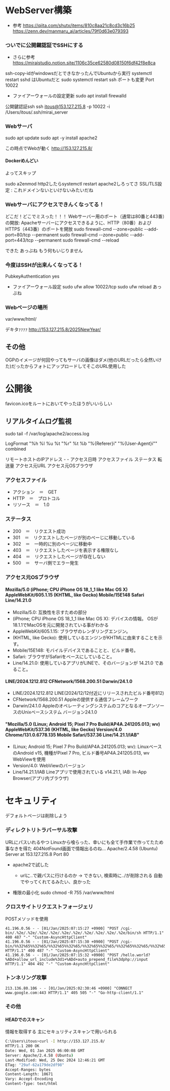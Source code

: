 # WebServer構築
- 参考
https://qiita.com/shutx/items/810c8aa21c8cd3c16b25
https://zenn.dev/manmaru_ai/articles/79f0d63e079393


### ついでに公開鍵認証でSSHにする
- さらに参考
https://miraistudio.notion.site/1106c35ce62580d08150f6df42f8e8ca

ssh-copy-idがwindowsだとできなかったんでUbuntuから実行
systemctl restart sshd はUbuntuだと sudo systemctl restart ssh
ポートも変更
Port 10022
- ファイアーウォールの設定更新
sudo apt install firewalld

公開鍵認証ssh
ssh itous@153.127.215.8 -p 10022 -i /Users/itous/.ssh/mirai_server

### Webサーバ
sudo apt update
sudo apt -y install apache2

この時点でWebが動く
http://153.127.215.8/

#### Dockerめんどい
よってスキップ

sudo a2enmod http2したらsystemctl restart apache2しろってさ
SSL/TLS設定 : これドメインないといけないみたいだね


### Webサーバにアクセスできんくなってる！
どこだ！どこでミスった！！！
Webサーバー用のポート（通常は80番と443番）の開放: Apacheサーバーにアクセスできるように、HTTP（80番）およびHTTPS（443番）のポートを開放
sudo firewall-cmd --zone=public --add-port=80/tcp --permanent
sudo firewall-cmd --zone=public --add-port=443/tcp --permanent
sudo firewall-cmd --reload

できた
あっぶね
もう何もいじりません

### 今度はSSHが出来んくなってる！
PubkeyAuthentication yes
- ファイアーウォール設定
sudo ufw allow 10022/tcp
sudo ufw reload
あっぶね


### Webページの場所
var/www/html/

デキタｧｧｧｧ
http://153.127.215.8/2025NewYear/


## その他
OGPのイメージが何回やってもサーバの画像はダメ(他のURLだったら全然いけた)だったからフォトにアップロードしてそこのURL使用した

# 公開後
favicon.icoをルートにおいてやったほうがいいらしい

## リアルタイムログ監視
sudo tail -f /var/log/apache2/access.log

LogFormat "%h %l %u %t \"%r\" %t %b \"%{Referer}i\" \"%{User-Agent}i\"" combined

リモートホストのIPアドレス - - アクセス日時 アクセスファイル ステータス 転送量 アクセス元URL アクセス元OSブラウザ

### アクセスファイル 
- アクション　＝　GET
- HTTP　＝　プロトコル
- リソース　＝　1.0

### ステータス
- 200　＝　リクエスト成功
- 301　＝　リクエストしたページが別のぺーじに移動している
- 302　＝　一時的に別のページに移動中
- 403　＝　リクエストしたページを表示する権限なし
- 404　＝　リクエストしたページが存在しない
- 500　＝　サーバ側でエラー発生

### アクセス元OSブラウザ

#### Mozilla/5.0 (iPhone; CPU iPhone OS 18_1_1 like Mac OS X) AppleWebKit/605.1.15 (KHTML, like Gecko) Mobile/15E148 Safari Line/14.21.0
- Mozilla/5.0: 互換性を示すための部分
- (iPhone; CPU iPhone OS 18_1_1 like Mac OS X): デバイスの情報。 OSが18.1.1でMacOSを元に開発されている事がわかる
- AppleWebKit/605.1.15: ブラウザのレンダリングエンジン。
- (KHTML, like Gecko): 使用しているエンジンがKHTMLに由来することを示す。
- Mobile/15E148: モバイルデバイスであることと、ビルド番号。
- Safari: ブラウザがSafariをベースにしていること。
- Line/14.21.0: 使用しているアプリがLINEで、そのバージョンが 14.21.0 であること。

#### LINE/2024.1212.812 CFNetwork/1568.200.51 Darwin/24.1.0
- LINE/2024.1212.812 LINE(2024/12/12付近にリリースされたビルド番号812)
- CFNetwork/1568.200.51 Appleの提供する通信フレームワーク
- Darwin/24.1.0 AppleのオペレーティングシステムのコアとなるオープンソースのUnixベースシステム バージョン24.1.0

#### "Mozilla/5.0 (Linux; Android 15; Pixel 7 Pro Build/AP4A.241205.013; wv) AppleWebKit/537.36 (KHTML, like Gecko) Version/4.0 Chrome/131.0.6778.135 Mobile Safari/537.36 Line/14.21.1/IAB"
- (Linux; Android 15; Pixel 7 Pro Build/AP4A.241205.013; wv): LinuxベースのAndroid v15, 機種がPixel 7 Pro, ビルド番号AP4A.241205.013, wv WebViewを使用
- Version/4.0: WebViewのバージョン
- Line/14.21.1/IAB Lineアプリで使用されている v14.21.1, IAB: In-App Browser(アプリ内ブラウザ)

# セキュリティ
デフォルトページは削除しよう


### ディレクトリトラバーサル攻撃
URLにパスいれるやつ
Linuxから喰らった、幸いにも全て手作業で作ってたため事なきを得た
404NotFound画面で情報出るのね...
Apache/2.4.58 (Ubuntu) Server at 153.127.215.8 Port 80

- apache2で試した
  - urlに..で親パスに行けるのか -> できない, 検索時に../が削除される 自動でやってくれてるみたい、良かった

- 権限の最小化
sudo chmod -R 755 /var/www/html

### クロスサイトリクエストフォージェリ
POSTメソッドを使用
```log
41.196.0.56 - - [01/Jan/2025:07:15:27 +0900] "POST /cgi-bin/.%2e/.%2e/.%2e/.%2e/.%2e/.%2e/.%2e/.%2e/.%2e/.%2e/bin/sh HTTP/1.1" 400 487 "-" "Custom-AsyncHttpClient"
41.196.0.56 - - [01/Jan/2025:07:15:30 +0900] "POST /cgi-bin/%%32%65%%32%65/%%32%65%%32%65/%%32%65%%32%65/%%32%65%%32%65/%%32%65%%32%65/%%32%65%%32%65/%%32%65%%32%65/bin/sh HTTP/1.1" 400 487 "-" "Custom-AsyncHttpClient"
41.196.0.56 - - [01/Jan/2025:07:15:32 +0900] "POST /hello.world?%ADd+allow_url_include%3d1+%ADd+auto_prepend_file%3dphp://input HTTP/1.1" 404 492 "-" "Custom-AsyncHttpClient"
```
### トンネリング攻撃
```log
213.136.80.106 - - [01/Jan/2025:02:30:46 +0900] "CONNECT www.google.com:443 HTTP/1.1" 405 505 "-" "Go-http-client/1.1"
```


### その他

#### HEADでのスキャン
情報を取得する 主にセキュリティスキャンで用いられる
```bash
C:\Users\itous>curl -I http://153.127.215.8/
HTTP/1.1 200 OK
Date: Wed, 01 Jan 2025 06:00:08 GMT
Server: Apache/2.4.58 (Ubuntu)
Last-Modified: Wed, 25 Dec 2024 12:46:21 GMT
ETag: "29af-62a179de2df98"
Accept-Ranges: bytes
Content-Length: 10671
Vary: Accept-Encoding
Content-Type: text/html
```